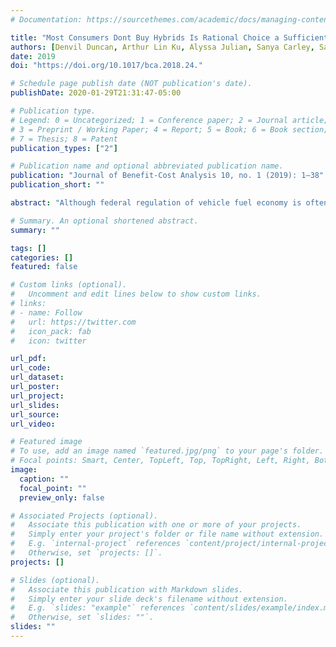 ```yaml
---
# Documentation: https://sourcethemes.com/academic/docs/managing-content/

title: "Most Consumers Dont Buy Hybrids Is Rational Choice a Sufficient Explanation"
authors: [Denvil Duncan, Arthur Lin Ku, Alyssa Julian, Sanya Carley, Saba Siddiki, Nikolaos Zirogiannis, and John D. Graham. ]
date: 2019
doi: "https://doi.org/10.1017/bca.2018.24."

# Schedule page publish date (NOT publication's date).
publishDate: 2020-01-29T21:31:47-05:00

# Publication type.
# Legend: 0 = Uncategorized; 1 = Conference paper; 2 = Journal article;
# 3 = Preprint / Working Paper; 4 = Report; 5 = Book; 6 = Book section;
# 7 = Thesis; 8 = Patent
publication_types: ["2"]

# Publication name and optional abbreviated publication name.
publication: "Journal of Benefit-Cost Analysis 10, no. 1 (2019): 1–38"
publication_short: ""

abstract: "Although federal regulation of vehicle fuel economy is often seen as environmental policy, over 70% of the estimated beneﬁts of the 2017–2025 federal standards are savings in consumer expenditures on gasoline. Rational-choice economists question the counting of these beneﬁts since studies show that the fuel efﬁciency of a car is reﬂected in its price at sale and resale. We contribute to this debate by exploring why most consumers in the United States do not purchase a proven fuel-saving innovation: the hybrid-electric vehicle (HEV). A database of 110 vehicle pairs is assembled where a consumer can choose a hybrid or gasoline version of virtually the same vehicle. Few choose the HEV. A total cost of ownership model is used to estimate payback periods for the price premiums associated with the HEV choice. In a majority of cases, a rational-choice explanation is sufﬁcient to understand consumer disinterest in the HEV. However, in a signiﬁcant minority of cases, a rational-choice explanation is not readily apparent, even when non-pecuniary attributes (e.g., performance and cargo space) are considered. Future research should examine, from a behavioral economics perspective, why consumers do not choose HEVs when pricing and payback periods appear to be favorable."

# Summary. An optional shortened abstract.
summary: ""

tags: []
categories: []
featured: false

# Custom links (optional).
#   Uncomment and edit lines below to show custom links.
# links:
# - name: Follow
#   url: https://twitter.com
#   icon_pack: fab
#   icon: twitter

url_pdf:
url_code:
url_dataset:
url_poster:
url_project:
url_slides:
url_source:
url_video:

# Featured image
# To use, add an image named `featured.jpg/png` to your page's folder. 
# Focal points: Smart, Center, TopLeft, Top, TopRight, Left, Right, BottomLeft, Bottom, BottomRight.
image:
  caption: ""
  focal_point: ""
  preview_only: false

# Associated Projects (optional).
#   Associate this publication with one or more of your projects.
#   Simply enter your project's folder or file name without extension.
#   E.g. `internal-project` references `content/project/internal-project/index.md`.
#   Otherwise, set `projects: []`.
projects: []

# Slides (optional).
#   Associate this publication with Markdown slides.
#   Simply enter your slide deck's filename without extension.
#   E.g. `slides: "example"` references `content/slides/example/index.md`.
#   Otherwise, set `slides: ""`.
slides: ""
---
```

